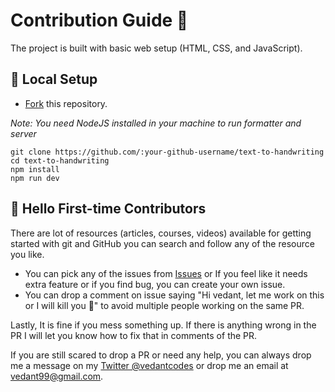 # Contribution Guide 🌻

The project is built with basic web setup (HTML, CSS, and JavaScript).

## 🐨 Local Setup

- [Fork](https://github.com/vedant/text-to-handwriting/fork) this repository.

*Note: You need NodeJS installed in your machine to run formatter and server*

```
git clone https://github.com/:your-github-username/text-to-handwriting
cd text-to-handwriting
npm install
npm run dev
```

## 🤗 Hello First-time Contributors

There are lot of resources (articles, courses, videos) available for getting started with git and GitHub you can search and follow any of the resource you like.

- You can pick any of the issues from [Issues](https://github.com/vedant/text-to-handwriting/issues) or If you feel like it needs extra feature or if you find bug, you can create your own issue.
- You can drop a comment on issue saying "Hi vedant, let me work on this or I will kill you 🔪" to avoid multiple people working on the same PR.

Lastly, It is fine if you mess something up. If there is anything wrong in the PR I will let you know how to fix that in comments of the PR.

If you are still scared to drop a PR or need any help, you can always drop me a message on my [Twitter @vedantcodes](https://twitter.com/vedantcodes) or drop me an email at vedant99@gmail.com.
